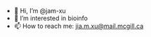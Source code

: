 - 👋 Hi, I’m @jam-xu
- 👀 I’m interested in bioinfo
- 📫 How to reach me: jia.m.xu@mail.mcgill.ca

<!---
jam-xu/jam-xu is a ✨ special ✨ repository because its `README.md` (this file) appears on your GitHub profile.
You can click the Preview link to take a look at your changes.
--->
